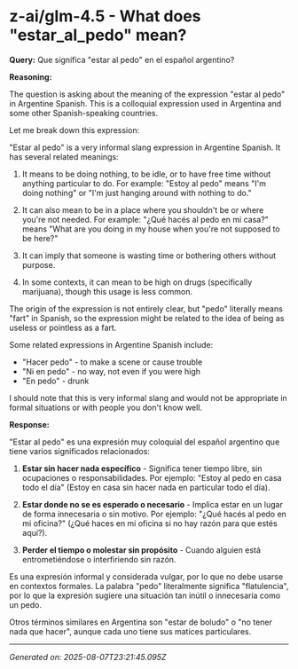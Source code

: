 # z-ai/glm-4.5 - What does "estar_al_pedo" mean?

**Query:** Que significa "estar al pedo" en el español argentino?

**Reasoning:**

The question is asking about the meaning of the expression "estar al pedo" in Argentine Spanish. This is a colloquial expression used in Argentina and some other Spanish-speaking countries.

Let me break down this expression:

"Estar al pedo" is a very informal slang expression in Argentine Spanish. It has several related meanings:

1. It means to be doing nothing, to be idle, or to have free time without anything particular to do. For example: "Estoy al pedo" means "I'm doing nothing" or "I'm just hanging around with nothing to do."

2. It can also mean to be in a place where you shouldn't be or where you're not needed. For example: "¿Qué hacés al pedo en mi casa?" means "What are you doing in my house when you're not supposed to be here?"

3. It can imply that someone is wasting time or bothering others without purpose.

4. In some contexts, it can mean to be high on drugs (specifically marijuana), though this usage is less common.

The origin of the expression is not entirely clear, but "pedo" literally means "fart" in Spanish, so the expression might be related to the idea of being as useless or pointless as a fart.

Some related expressions in Argentine Spanish include:
- "Hacer pedo" - to make a scene or cause trouble
- "Ni en pedo" - no way, not even if you were high
- "En pedo" - drunk

I should note that this is very informal slang and would not be appropriate in formal situations or with people you don't know well.

**Response:**

"Estar al pedo" es una expresión muy coloquial del español argentino que tiene varios significados relacionados:

1. **Estar sin hacer nada específico** - Significa tener tiempo libre, sin ocupaciones o responsabilidades. Por ejemplo: "Estoy al pedo en casa todo el día" (Estoy en casa sin hacer nada en particular todo el día).

2. **Estar donde no se es esperado o necesario** - Implica estar en un lugar de forma innecesaria o sin motivo. Por ejemplo: "¿Qué hacés al pedo en mi oficina?" (¿Qué haces en mi oficina si no hay razón para que estés aquí?).

3. **Perder el tiempo o molestar sin propósito** - Cuando alguien está entrometiéndose o interfiriendo sin razón.

Es una expresión informal y considerada vulgar, por lo que no debe usarse en contextos formales. La palabra "pedo" literalmente significa "flatulencia", por lo que la expresión sugiere una situación tan inútil o innecesaria como un pedo.

Otros términos similares en Argentina son "estar de boludo" o "no tener nada que hacer", aunque cada uno tiene sus matices particulares.

---
*Generated on: 2025-08-07T23:21:45.095Z*
